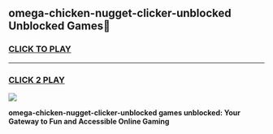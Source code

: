 
## omega-chicken-nugget-clicker-unblocked Unblocked Games👋
<h3>
<a href="https://news.freeplayer.one?title=omega-chicken-nugget-clicker-unblocked&ref=16F">CLICK TO PLAY</a></h3>
<hr>

<h3>
<a href="https://news.freeplayer.one?title=omega-chicken-nugget-clicker-unblocked&ref=16F">CLICK 2 PLAY</a>
  
</h3>

<a href="https://news.freeplayer.one?title=omega-chicken-nugget-clicker-unblocked&ref=16F/"><img src="https://clearcache.store/games.png"></a>


**omega-chicken-nugget-clicker-unblocked games unblocked: Your Gateway to Fun and Accessible Online Gaming**
